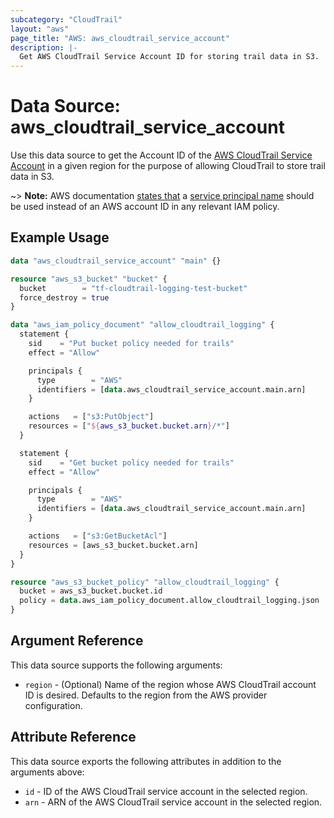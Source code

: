 ```yaml
---
subcategory: "CloudTrail"
layout: "aws"
page_title: "AWS: aws_cloudtrail_service_account"
description: |-
  Get AWS CloudTrail Service Account ID for storing trail data in S3.
---
```


# Data Source: aws_cloudtrail_service_account

Use this data source to get the Account ID of the [AWS CloudTrail Service Account](http://docs.aws.amazon.com/awscloudtrail/latest/userguide/cloudtrail-supported-regions.html)
in a given region for the purpose of allowing CloudTrail to store trail data in S3.

~> **Note:** AWS documentation [states that](https://docs.aws.amazon.com/awscloudtrail/latest/userguide/create-s3-bucket-policy-for-cloudtrail.html#troubleshooting-s3-bucket-policy) a [service principal name](https://docs.aws.amazon.com/IAM/latest/UserGuide/reference_policies_elements_principal.html#principal-services) should be used instead of an AWS account ID in any relevant IAM policy.

## Example Usage

```terraform
data "aws_cloudtrail_service_account" "main" {}

resource "aws_s3_bucket" "bucket" {
  bucket        = "tf-cloudtrail-logging-test-bucket"
  force_destroy = true
}

data "aws_iam_policy_document" "allow_cloudtrail_logging" {
  statement {
    sid    = "Put bucket policy needed for trails"
    effect = "Allow"

    principals {
      type        = "AWS"
      identifiers = [data.aws_cloudtrail_service_account.main.arn]
    }

    actions   = ["s3:PutObject"]
    resources = ["${aws_s3_bucket.bucket.arn}/*"]
  }

  statement {
    sid    = "Get bucket policy needed for trails"
    effect = "Allow"

    principals {
      type        = "AWS"
      identifiers = [data.aws_cloudtrail_service_account.main.arn]
    }

    actions   = ["s3:GetBucketAcl"]
    resources = [aws_s3_bucket.bucket.arn]
  }
}

resource "aws_s3_bucket_policy" "allow_cloudtrail_logging" {
  bucket = aws_s3_bucket.bucket.id
  policy = data.aws_iam_policy_document.allow_cloudtrail_logging.json
}
```

## Argument Reference

This data source supports the following arguments:

* `region` - (Optional) Name of the region whose AWS CloudTrail account ID is desired.
Defaults to the region from the AWS provider configuration.

## Attribute Reference

This data source exports the following attributes in addition to the arguments above:

* `id` - ID of the AWS CloudTrail service account in the selected region.
* `arn` - ARN of the AWS CloudTrail service account in the selected region.
